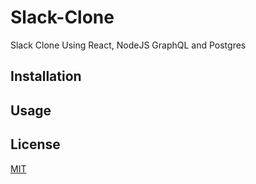 # Slack-Clone
Slack Clone Using React, NodeJS GraphQL and Postgres

## Installation

## Usage

## License
[MIT](https://choosealicense.com/licenses/mit/)